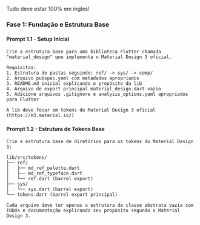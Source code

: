 Tudo deve estar 100% em ingles!

### Fase 1: Fundação e Estrutura Base

#### Prompt 1.1 - Setup Inicial

```
Crie a estrutura base para uma biblioteca Flutter chamada "material_design" que implementa o Material Design 3 oficial.

Requisitos:
1. Estrutura de pastas seguindo: ref/ -> sys/ -> comp/
2. Arquivo pubspec.yaml com metadados apropriados
3. README.md inicial explicando o propósito da lib
4. Arquivo de export principal material_design.dart vazio
5. Adicione arquivos .gitignore e analysis_options.yaml apropriados para Flutter

A lib deve focar em tokens do Material Design 3 oficial (https://m3.material.io/)
```

#### Prompt 1.2 - Estrutura de Tokens Base

```
Crie a estrutura base de diretórios para os tokens do Material Design 3:

lib/src/tokens/
├── ref/
│   ├── md_ref_palette.dart
│   ├── md_ref_typeface.dart
│   └── ref.dart (barrel export)
├── sys/
│   └── sys.dart (barrel export)
└── tokens.dart (barrel export principal)

Cada arquivo deve ter apenas a estrutura de classe abstrata vazia com TODOs e documentação explicando seu propósito segundo o Material Design 3.
```
